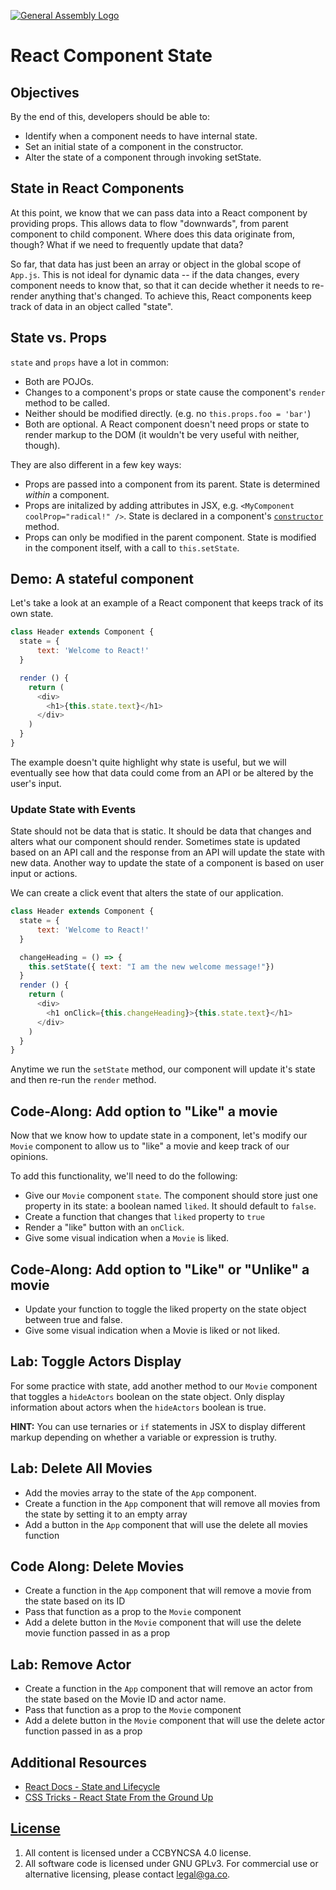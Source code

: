 [![General Assembly Logo](https://camo.githubusercontent.com/1a91b05b8f4d44b5bbfb83abac2b0996d8e26c92/687474703a2f2f692e696d6775722e636f6d2f6b6538555354712e706e67)](https://generalassemb.ly/education/web-development-immersive)

# React Component State

## Objectives

By the end of this, developers should be able to:

-  Identify when a component needs to have internal state.
-  Set an initial state of a component in the constructor.
-  Alter the state of a component through invoking setState.

## State in React Components

At this point, we know that we can pass data into a React component by providing
props. This allows data to flow "downwards", from parent component to child
component. Where does this data originate from, though? What if we need to
frequently update that data?

So far, that data has just been an array or object in the global scope of
`App.js`. This is not ideal for dynamic data -- if the data changes, every
component needs to know that, so that it can decide whether it needs to
re-render anything that's changed. To achieve this, React components keep track
of data in an object called "state".

## State vs. Props

`state` and `props` have a lot in common:

-  Both are POJOs.
-  Changes to a component's props or state cause the component's `render`
   method to be called.
-  Neither should be modified directly. (e.g. no `this.props.foo = 'bar'`)
-  Both are optional. A React component doesn't need props or state to render
   markup to the DOM (it wouldn't be very useful with neither, though).

They are also different in a few key ways:

-  Props are passed into a component from its parent. State is determined
   _within_ a component.
-  Props are initalized by adding attributes in JSX, e.g. `<MyComponent coolProp="radical!" />`. State is declared in a component's [`constructor`](https://reactjs.org/docs/react-component.html#constructor) method.
-  Props can only be modified in the parent component. State is modified in
   the component itself, with a call to `this.setState`.


## Demo: A stateful component

Let's take a look at an example of a React component that keeps
track of its own state. 

```js
class Header extends Component {
  state = {
      text: 'Welcome to React!'
  }

  render () {
    return (
      <div>
        <h1>{this.state.text}</h1>
      </div>
    )
  }
}
```

The example doesn't quite highlight why state is useful, but we will eventually see how that data could come from an API or be altered by the user's input.

### Update State with Events

State should not be data that is static.  It should be data that changes and alters what our component should render.  Sometimes state is updated based on an API call and the response from an API will update the state with new data.  Another way to update the state of a component is based on user input or actions.

We can create a click event that alters the state of our application.
```js
class Header extends Component {
  state = {
      text: 'Welcome to React!'
  }

  changeHeading = () => {
    this.setState({ text: "I am the new welcome message!"})
  }
  render () {
    return (
      <div>
        <h1 onClick={this.changeHeading}>{this.state.text}</h1>
      </div>
    )
  }
}
```

Anytime we run the `setState` method, our component will update it's state and then re-run the `render` method.

## Code-Along: Add option to "Like" a movie

Now that we know how to update state in a component, let's modify our `Movie`
component to allow us to "like" a movie and keep track of our opinions.

To add this functionality, we'll need to do the following:

- Give our `Movie` component `state`. The component should store just one property in its state: a boolean
   named `liked`.  It should default to `false`.
- Create a function that changes that `liked` property to `true`
- Render a "like" button with an `onClick`.
- Give some visual indication when a `Movie` is liked.

## Code-Along: Add option to "Like" or "Unlike" a movie

- Update your function to toggle the liked property on the state object between true and false.
- Give some visual indication when a Movie is liked or not liked.

## Lab: Toggle Actors Display

For some practice with state, add another method to our `Movie` component that
toggles a `hideActors` boolean on the state object. Only display information
about actors when the `hideActors` boolean is true.

**HINT:** You can use ternaries or `if` statements in JSX to display different
markup depending on whether a variable or expression is truthy.

## Lab: Delete All Movies

- Add the movies array to the state of the `App` component.
- Create a function in the `App` component that will remove all movies from the state by setting it to an empty array
- Add a button in the `App` component that will use the delete all movies function

## Code Along: Delete Movies

- Create a function in the `App` component that will remove a movie from the state based on its ID
- Pass that function as a prop to the `Movie` component
- Add a delete button in the `Movie` component that will use the delete movie function passed in as a prop

## Lab: Remove Actor

- Create a function in the `App` component that will remove an actor from the state based on the Movie ID and actor name.
- Pass that function as a prop to the `Movie` component
- Add a delete button in the `Movie` component that will use the delete actor function passed in as a prop

## Additional Resources

-   [React Docs - State and Lifecycle](https://reactjs.org/docs/state-and-lifecycle.html)
-   [CSS Tricks - React State From the Ground Up](https://css-tricks.com/react-state-from-the-ground-up/)

## [License](LICENSE)

1.  All content is licensed under a CC­BY­NC­SA 4.0 license.
1.  All software code is licensed under GNU GPLv3. For commercial use or
    alternative licensing, please contact legal@ga.co.

